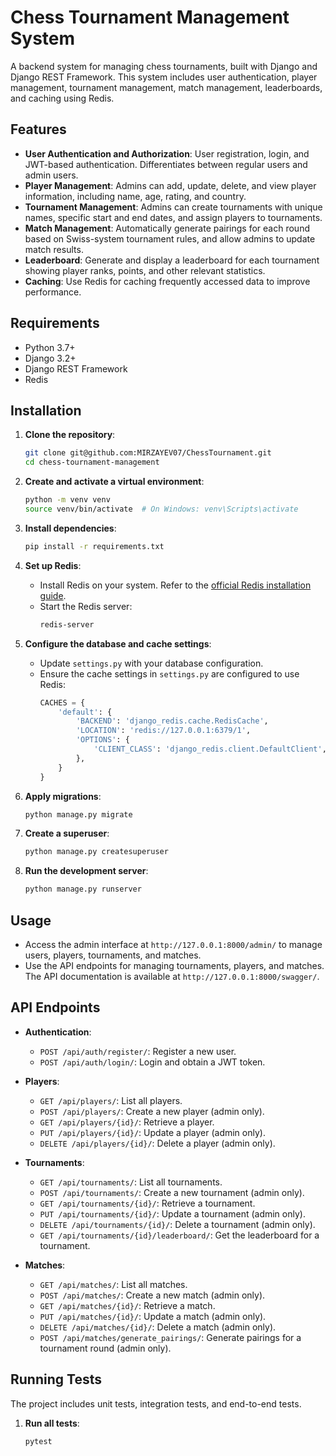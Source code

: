# Chess Tournament Management System

A backend system for managing chess tournaments, built with Django and Django REST Framework. This system includes user authentication, player management, tournament management, match management, leaderboards, and caching using Redis.

## Features

- **User Authentication and Authorization**: User registration, login, and JWT-based authentication. Differentiates between regular users and admin users.
- **Player Management**: Admins can add, update, delete, and view player information, including name, age, rating, and country.
- **Tournament Management**: Admins can create tournaments with unique names, specific start and end dates, and assign players to tournaments.
- **Match Management**: Automatically generate pairings for each round based on Swiss-system tournament rules, and allow admins to update match results.
- **Leaderboard**: Generate and display a leaderboard for each tournament showing player ranks, points, and other relevant statistics.
- **Caching**: Use Redis for caching frequently accessed data to improve performance.

## Requirements

- Python 3.7+
- Django 3.2+
- Django REST Framework
- Redis

## Installation

1. **Clone the repository**:
    ```bash
    git clone git@github.com:MIRZAYEV07/ChessTournament.git
    cd chess-tournament-management
    ```

2. **Create and activate a virtual environment**:
    ```bash
    python -m venv venv
    source venv/bin/activate  # On Windows: venv\Scripts\activate
    ```

3. **Install dependencies**:
    ```bash
    pip install -r requirements.txt
    ```

4. **Set up Redis**:
    - Install Redis on your system. Refer to the [official Redis installation guide](https://redis.io/download).
    - Start the Redis server:
        ```bash
        redis-server
        ```

5. **Configure the database and cache settings**:
    - Update `settings.py` with your database configuration.
    - Ensure the cache settings in `settings.py` are configured to use Redis:
        ```python
        CACHES = {
            'default': {
                'BACKEND': 'django_redis.cache.RedisCache',
                'LOCATION': 'redis://127.0.0.1:6379/1',
                'OPTIONS': {
                    'CLIENT_CLASS': 'django_redis.client.DefaultClient',
                },
            }
        }
        ```

6. **Apply migrations**:
    ```bash
    python manage.py migrate
    ```

7. **Create a superuser**:
    ```bash
    python manage.py createsuperuser
    ```

8. **Run the development server**:
    ```bash
    python manage.py runserver
    ```

## Usage

- Access the admin interface at `http://127.0.0.1:8000/admin/` to manage users, players, tournaments, and matches.
- Use the API endpoints for managing tournaments, players, and matches. The API documentation is available at `http://127.0.0.1:8000/swagger/`.

## API Endpoints

- **Authentication**:
    - `POST /api/auth/register/`: Register a new user.
    - `POST /api/auth/login/`: Login and obtain a JWT token.

- **Players**:
    - `GET /api/players/`: List all players.
    - `POST /api/players/`: Create a new player (admin only).
    - `GET /api/players/{id}/`: Retrieve a player.
    - `PUT /api/players/{id}/`: Update a player (admin only).
    - `DELETE /api/players/{id}/`: Delete a player (admin only).

- **Tournaments**:
    - `GET /api/tournaments/`: List all tournaments.
    - `POST /api/tournaments/`: Create a new tournament (admin only).
    - `GET /api/tournaments/{id}/`: Retrieve a tournament.
    - `PUT /api/tournaments/{id}/`: Update a tournament (admin only).
    - `DELETE /api/tournaments/{id}/`: Delete a tournament (admin only).
    - `GET /api/tournaments/{id}/leaderboard/`: Get the leaderboard for a tournament.

- **Matches**:
    - `GET /api/matches/`: List all matches.
    - `POST /api/matches/`: Create a new match (admin only).
    - `GET /api/matches/{id}/`: Retrieve a match.
    - `PUT /api/matches/{id}/`: Update a match (admin only).
    - `DELETE /api/matches/{id}/`: Delete a match (admin only).
    - `POST /api/matches/generate_pairings/`: Generate pairings for a tournament round (admin only).

## Running Tests

The project includes unit tests, integration tests, and end-to-end tests.

1. **Run all tests**:
    ```bash
    pytest
    ```




